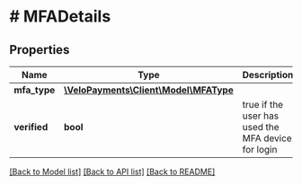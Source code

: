 # # MFADetails

## Properties

Name | Type | Description | Notes
------------ | ------------- | ------------- | -------------
**mfa_type** | [**\VeloPayments\Client\Model\MFAType**](MFAType.md) |  | [optional]
**verified** | **bool** | true if the user has used the MFA device for login | [optional]

[[Back to Model list]](../../README.md#models) [[Back to API list]](../../README.md#endpoints) [[Back to README]](../../README.md)
